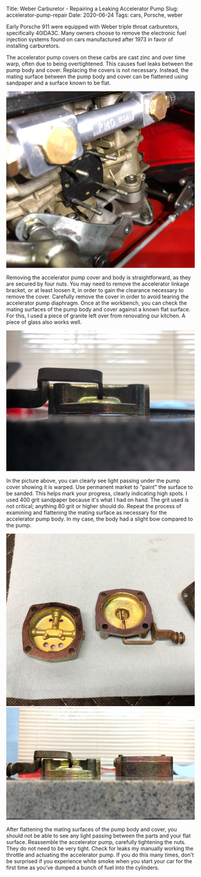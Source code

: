 Title: Weber Carburetor - Repairing a Leaking Accelerator Pump
Slug: accelerator-pump-repair
Date: 2020-06-24
Tags: cars, Porsche, weber

Early Porsche 911 were equipped with Weber triple throat carburetors, specifically 40IDA3C. Many owners choose to remove the electronic fuel injection systems found on cars manufactured after 1973 in favor of installing carburetors.

The accelerator pump covers on these carbs are cast zinc and over time warp, often due to being overtightened. This causes fuel leaks between the pump body and cover. Replacing the covers is not necessary. Instead, the mating surface between the pump body and cover can be flattened using sandpaper and a surface known to be flat.

<img src="/images/accelerator_pump/carb.jpg" class="img-thumbnail" alt="Accelerator Pump Removed">

Removing the accelerator pump cover and body is straightforward, as they are secured by four nuts. You may need to remove the accelerator linkage bracket, or at least loosen it, in order to gain the clearance necessary to remove the cover. Carefully remove the cover in order to avoid tearing the accelerator pump diaphragm. Once at the workbench, you can check the mating surfaces of the pump body and cover against a known flat surface. For this, I used a piece of granite left over from renovating our kitchen. A piece of glass also works well.

<img src="/images/accelerator_pump/before.jpg" class="img-thumbnail" alt="Warped Pump Cover">

In the picture above, you can clearly see light passing under the pump cover showing it is warped. Use permanent market to "paint" the surface to be sanded. This helps mark your progress, clearly indicating high spots. I used 400 grit sandpaper because it's what I had on hand. The grit used is not critical; anything 80 grit or higher should do. Repeat the process of examining and flattening the mating surface as necessary for the accelerator pump body. In my case, the body had a slight bow compared to the pump.

<img src="/images/accelerator_pump/during.jpg" class="img-thumbnail" alt="Sanding the pump parts">

<img src="/images/accelerator_pump/after.jpg" class="img-thumbnail" alt="After sanding">


After flattening the mating surfaces of the pump body and cover, you should not be able to see any light passing between the parts and your flat surface. Reassemble the accelerator pump, carefully tightening the nuts. They do not need to be very tight. Check for leaks my manually working the throttle and actuating the accelerator pump. If you do this many times, don't be surprised if you experience white smoke when you start your car for the first time as you've dumped a bunch of fuel into the cylinders.
